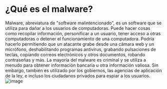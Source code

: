 [Title]: # (Qué es el malware?)
[Order]: # (4)

# ¿Qué es el malware?

Malware, abreviatura de "software malintencionado", es un software que se utiliza para dañar a los usuarios de computadoras. Puede hacer cosas como recopilar información, personificar a un usuario, tener acceso a otras computadoras o detener el funcionamiento de una computadora. Podría hacerlo permitiendo que un atacante grabe desde una cámara web y un micrófono, deshabilitando programas antivirus, grabando pulsaciones de teclas, copiando correos electrónicos y otros documentos, robando contraseñas y más. La mayoría del malware es criminal y se utiliza a menudo para obtener información bancaria u otra información valiosa. Sin embargo, también es utilizado por los gobiernos, las agencias de aplicación de la ley, e incluso los ciudadanos privados para espiar a los usuarios.
![image](malware1.png)